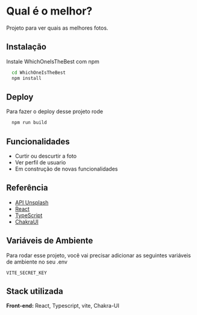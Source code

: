 
# Qual é o melhor?

Projeto para ver quais as melhores fotos.


## Instalação

Instale WhichOneIsTheBest com npm

```bash
  cd WhichOneIsTheBest
  npm install  
```
    
## Deploy

Para fazer o deploy desse projeto rode

```bash
  npm run build
```


## Funcionalidades

- Curtir ou descurtir a foto
- Ver perfil de usuario
- Em construção de novas funcionalidades


## Referência

 - [API Unsplash](https://unsplash.com/)
 - [React](https://pt-br.reactjs.org/)
 - [TypeScript](https://www.typescriptlang.org/)
 - [ChakraUI](https://chakra-ui.com/)


## Variáveis de Ambiente

Para rodar esse projeto, você vai precisar adicionar as seguintes variáveis de ambiente no seu .env

`VITE_SECRET_KEY`



## Stack utilizada

**Front-end:** React, Typescript, vite, Chakra-UI


